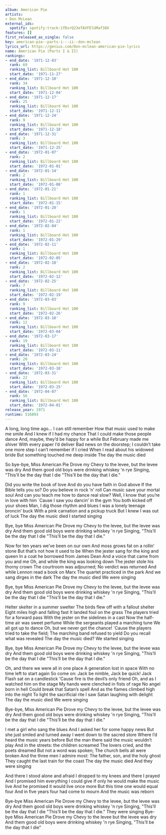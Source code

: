 ```yaml
---
album: American Pie
artists:
- Don McLean
external_ids:
  spotify: spotify:track:1fDsrQ23eTAVFElUMaf38X
features: []
first_released_as_single: false
key: american-pie--parts-i---ii--don-mclean
lyrics_url: https://genius.com/Don-mclean-american-pie-lyrics
name: American Pie (Parts I & II)
rankings:
- end_date: '1971-12-03'
  rank: 69
  ranking_list: Billboard Hot 100
  start_date: '1971-11-27'
- end_date: '1971-12-10'
  rank: 34
  ranking_list: Billboard Hot 100
  start_date: '1971-12-04'
- end_date: '1971-12-17'
  rank: 25
  ranking_list: Billboard Hot 100
  start_date: '1971-12-11'
- end_date: '1971-12-24'
  rank: 9
  ranking_list: Billboard Hot 100
  start_date: '1971-12-18'
- end_date: '1971-12-31'
  rank: 3
  ranking_list: Billboard Hot 100
  start_date: '1971-12-25'
- end_date: '1972-01-07'
  rank: 2
  ranking_list: Billboard Hot 100
  start_date: '1972-01-01'
- end_date: '1972-01-14'
  rank: 2
  ranking_list: Billboard Hot 100
  start_date: '1972-01-08'
- end_date: '1972-01-21'
  rank: 1
  ranking_list: Billboard Hot 100
  start_date: '1972-01-15'
- end_date: '1972-01-28'
  rank: 1
  ranking_list: Billboard Hot 100
  start_date: '1972-01-22'
- end_date: '1972-02-04'
  rank: 1
  ranking_list: Billboard Hot 100
  start_date: '1972-01-29'
- end_date: '1972-02-11'
  rank: 1
  ranking_list: Billboard Hot 100
  start_date: '1972-02-05'
- end_date: '1972-02-18'
  rank: 2
  ranking_list: Billboard Hot 100
  start_date: '1972-02-12'
- end_date: '1972-02-25'
  rank: 7
  ranking_list: Billboard Hot 100
  start_date: '1972-02-19'
- end_date: '1972-03-03'
  rank: 9
  ranking_list: Billboard Hot 100
  start_date: '1972-02-26'
- end_date: '1972-03-10'
  rank: 12
  ranking_list: Billboard Hot 100
  start_date: '1972-03-04'
- end_date: '1972-03-17'
  rank: 19
  ranking_list: Billboard Hot 100
  start_date: '1972-03-11'
- end_date: '1972-03-24'
  rank: 20
  ranking_list: Billboard Hot 100
  start_date: '1972-03-18'
- end_date: '1972-03-31'
  rank: 22
  ranking_list: Billboard Hot 100
  start_date: '1972-03-25'
- end_date: '1972-04-07'
  rank: 56
  ranking_list: Billboard Hot 100
  start_date: '1972-04-01'
release_year: 1971
runtime: 516893
---
```

A long, long time ago...
I can still remember
How that music used to make me smile
And I knew if I had my chance
That I could make those people dance
And, maybe, they’d be happy for a while
But February made me shiver
With every paper I’d deliver
Bad news on the doorstep;
I couldn’t take one more step
I can’t remember if I cried
When I read about his widowed bride
But something touched me deep inside
The day the music died


So bye-bye, Miss American Pie
Drove my Chevy to the levee, but the levee was dry
And them good old boys were drinking whiskey 'n rye
Singing, "This’ll be the day that I die
"This’ll be the day that I die."


Did you write the book of love
And do you have faith in God above
If the Bible tells you so?
Do you believe in rock ’n' roll
Can music save your mortal soul
And can you teach me how to dance real slow?
Well, I know that you’re in love with him
`Cause I saw you dancin’ in the gym
You both kicked off your shoes
Man, I dig those rhythm and blues
I was a lonely teenage broncin’ buck
With a pink carnation and a pickup truck
But I knew I was out of luck
The day the music died
I started singing


Bye, bye Miss American Pie
Drove my Chevy to the levee, but the levee was dry
And them good old boys were drinking whiskey 'n rye
Singing, "This’ll be the day that I die
"This’ll be the day that I die."


Now for ten years we’ve been on our own
And moss grows fat on a rollin’ stone
But that’s not how it used to be
When the jester sang for the king and queen
In a coat he borrowed from James Dean
And a voice that came from you and me
Oh, and while the king was looking down
The jester stole his thorny crown
The courtroom was adjourned;
No verdict was returned
And while Lennon read a book on Marx
The quartet practiced in the park
And we sang dirges in the dark
The day the music died
We were singing


Bye, bye Miss American Pie
Drove my Chevy to the levee, but the levee was dry
And them good old boys were drinking whiskey 'n rye
Singing, "This’ll be the day that I die
"This’ll be the day that I die."


Helter skelter in a summer swelter
The birds flew off with a fallout shelter
Eight miles high and falling fast
It landed foul on the grass
The players tried for a forward pass
With the jester on the sidelines in a cast
Now the half-time air was sweet perfume
While the sergeants played a marching tune
We all got up to dance
Oh, but we never got the chance!
`Cause the players tried to take the field;
The marching band refused to yield
Do you recall what was revealed
The day the music died?
We started singing


Bye, bye Miss American Pie
Drove my Chevy to the levee, but the levee was dry
And them good old boys were drinking whiskey 'n rye
Singing, "This’ll be the day that I die
"This’ll be the day that I die."


Oh, and there we were all in one place
A generation lost in space
With no time left to start again
So come on: Jack be nimble, Jack be quick!
Jack Flash sat on a candlestick
'Cause fire is the devil’s only friend
Oh, and as I watched him on the stage
My hands were clenched in fists of rage
No angel born in hell
Could break that Satan’s spell
And as the flames climbed high into the night
To light the sacrificial rite
I saw Satan laughing with delight
The day the music died
We were singing


Bye-bye, Miss American Pie
Drove my Chevy to the levee, but the levee was dry
And them good old boys were drinking whiskey 'n rye
Singing, "This’ll be the day that I die
"This’ll be the day that I die."


I met a girl who sang the blues
And I asked her for some happy news
But she just smiled and turned away
I went down to the sacred store
Where I’d heard the music years before
But the man there said the music wouldn’t play
And in the streets: the children screamed
The lovers cried, and the poets dreamed
But not a word was spoken;
The church bells all were broken
And the three men I admire most:
The father, son, and the holy ghost
They caught the last train for the coast
The day the music died
And they were singing


And there I stood alone and afraid
I dropped to my knees and there I prayed
And I promised him everything I could give
If only he would make the music live
And he promised it would live once more
But this time one would equal four
And in five years four had come to mourn
And the music was reborn


Bye-bye Miss American Pie
Drove my Chevy to the levee, but the levee was dry
And them good old boys were drinking whiskey 'n rye
Singing, "This’ll be the day that I die
"This’ll be the day that I die."
They were singing
Bye-bye Miss American Pie
Drove my Chevy to the levee but the levee was dry
And them good old boys were drinking whiskey 'n rye
Singing, "This’ll be the day that I die"
